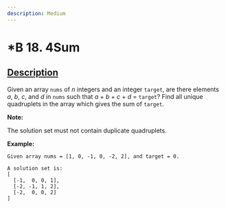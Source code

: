```yaml
---
description: Medium
---
```


# \*B 18. 4Sum

## [Description](https://leetcode.com/problems/4sum/)

Given an array `nums` of _n_ integers and an integer `target`, are there elements _a_, _b_, _c_, and _d_ in `nums` such that _a_ + _b_ + _c_ + _d_ = `target`? Find all unique quadruplets in the array which gives the sum of `target`.

**Note:**

The solution set must not contain duplicate quadruplets.

**Example:**

```text
Given array nums = [1, 0, -1, 0, -2, 2], and target = 0.

A solution set is:
[
  [-1,  0, 0, 1],
  [-2, -1, 1, 2],
  [-2,  0, 0, 2]
]
```

